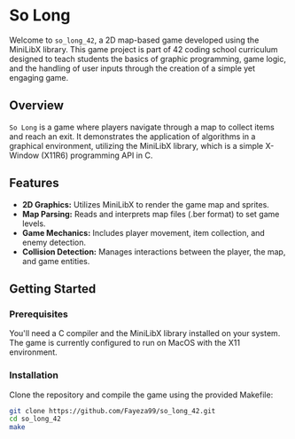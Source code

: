 # So Long

Welcome to `so_long_42`, a 2D map-based game developed using the MiniLibX library. This game project is part of 42 coding school curriculum designed to teach students the basics of graphic programming, game logic, and the handling of user inputs through the creation of a simple yet engaging game.

## Overview

`So Long` is a game where players navigate through a map to collect items and reach an exit. It demonstrates the application of algorithms in a graphical environment, utilizing the MiniLibX library, which is a simple X-Window (X11R6) programming API in C.

## Features

- **2D Graphics:** Utilizes MiniLibX to render the game map and sprites.
- **Map Parsing:** Reads and interprets map files (.ber format) to set game levels.
- **Game Mechanics:** Includes player movement, item collection, and enemy detection.
- **Collision Detection:** Manages interactions between the player, the map, and game entities.

## Getting Started

### Prerequisites

You'll need a C compiler and the MiniLibX library installed on your system. The game is currently configured to run on MacOS with the X11 environment.

### Installation

Clone the repository and compile the game using the provided Makefile:

```bash
git clone https://github.com/Fayeza99/so_long_42.git
cd so_long_42
make
